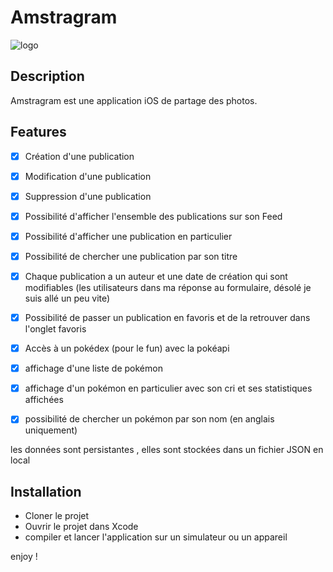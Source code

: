 # Amstragram

![logo](https://cdn.discordapp.com/attachments/759828346128433152/1176231872880189570/logo_app.png?ex=656e1e4b&is=655ba94b&hm=054109e17b30225cc349040d19ee3a103cba7a7dedf17d668707996c48863d0e&)

## Description

Amstragram  est une application iOS de partage des photos. 

## Features

- [x] Création d'une publication
- [x] Modification d'une publication
- [x] Suppression d'une publication
- [x] Possibilité d'afficher l'ensemble des publications sur son Feed
- [x] Possibilité d'afficher une publication en particulier
- [x] Possibilité de chercher une publication par son titre
- [x] Chaque publication a un auteur et une date de création qui sont modifiables (les utilisateurs dans ma réponse au formulaire, désolé je suis allé un peu vite)
- [x] Possibilité de passer un publication en favoris et de la retrouver dans l'onglet favoris

- [x] Accès à un pokédex (pour le fun) avec la pokéapi
- [x] affichage d'une liste de pokémon
- [x] affichage d'un pokémon en particulier avec son cri et ses statistiques affichées 
- [x] possibilité de chercher un pokémon par son nom (en anglais uniquement)

les données sont persistantes , elles sont stockées dans un fichier JSON en local
## Installation

- Cloner le projet
- Ouvrir le projet dans Xcode
- compiler et lancer l'application sur un simulateur ou un appareil

enjoy ! 

